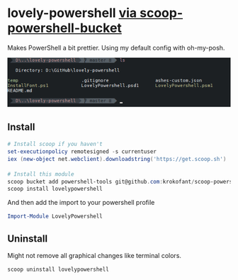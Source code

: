 # lovely-powershell [via scoop-powershell-bucket](https://github.com/krokofant/scoop-powershell-bucket)

Makes PowerShell a bit prettier. Using my default config with oh-my-posh.

![Powershell Window](powershell.png)

## Install

```powershell
# Install scoop if you haven't
set-executionpolicy remotesigned -s currentuser
iex (new-object net.webclient).downloadstring('https://get.scoop.sh')

# Install this module
scoop bucket add powershell-tools git@github.com:krokofant/scoop-powershell-bucket.git
scoop install lovelypowershell
```

And then add the import to your powershell profile

```powershell
Import-Module LovelyPowershell
```

## Uninstall

Might not remove all graphical changes like terminal colors.

```powershell
scoop uninstall lovelypowershell
```
